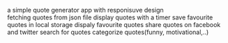 a simple quote generator app with responisuve design  
fetching quotes from json file 
display quotes with a timer 
save favourite quotes in local storage 
dispaly favourite quotes
share quotes on facebook  and twitter
search for quotes 
categorize quotes(funny, motivational,..)
